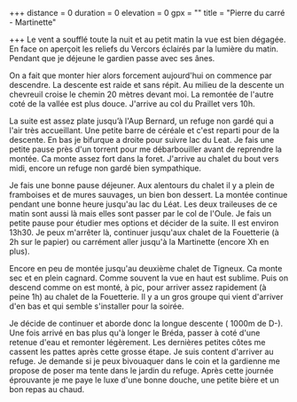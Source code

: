 +++
distance = 0
duration = 0
elevation = 0
gpx = ""
title = "Pierre du carré - Martinette"

+++
Le vent a soufflé toute la nuit et au petit matin la vue est bien dégagée. En face on aperçoit les reliefs du Vercors éclairés par la lumière du matin. Pendant que je déjeune le gardien passe avec ses ânes.

On a fait que monter hier alors forcement aujourd'hui on commence par descendre. La descente est raide et sans répit. Au milieu de la descente un chevreuil croise le chemin 20 mètres devant moi. La remontée de l'autre coté de la vallée est plus douce. J'arrive au col du Praillet vers 10h.

La suite est assez plate jusqu’à l'Aup Bernard, un refuge non gardé qui a l'air très accueillant. Une petite barre de céréale et c'est reparti pour de la descente. En bas je bifurque a droite pour suivre lac du Leat. Je fais une petite pause près d'un torrent pour me débarbouiller avant de reprendre la montée. Ca monte assez fort dans la foret. J'arrive au chalet du bout vers midi, encore un refuge non gardé bien sympathique.

Je fais une bonne pause déjeuner. Aux alentours du chalet il y a plein de framboises et de mures sauvages, un bien bon dessert. La montée continue pendant une bonne heure jusqu'au lac du Léat. Les deux traileuses de ce matin sont aussi là mais elles sont passer par le col de l'Oule. Je fais un petite pause pour étudier mes options et décider de la suite. Il est environ 13h30. Je peux m'arrêter là, continuer jusqu'aux chalet de la Fouetterie (à 2h sur le papier) ou carrément aller jusqu'à la Martinette (encore Xh en plus).

Encore en peu de montée jusqu'au deuxième chalet de Tigneux. Ca monte sec et en plein cagnard. Comme souvent la vue en haut est sublime. Puis on descend comme on est monté, à pic, pour arriver assez rapidement (à peine 1h) au chalet de la Fouetterie. Il y a un gros groupe qui vient d'arriver d'en bas et qui semble s'installer pour la soirée.

Je décide de continuer et aborde donc la longue descente ( 1000m de D-). Une fois arrivé en bas plus qu'à longer le Bréda, passer à coté d'une retenue d'eau et remonter légèrement. Les dernières petites côtes me cassent les pattes après cette grosse étape. Je suis content d'arriver au refuge. Je demande si je peux bivouaquer dans le coin et la gardienne me propose de poser ma tente dans le jardin du refuge. Après cette journée éprouvante je me paye le luxe d'une bonne douche, une petite bière et un bon repas au chaud.